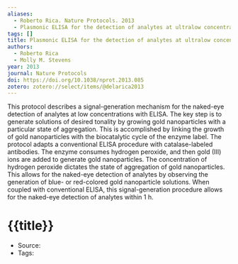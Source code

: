 ```yaml
---
aliases:
  - Roberto Rica. Nature Protocols. 2013
  - Plasmonic ELISA for the detection of analytes at ultralow concentrations with the naked eye
tags: []
title: Plasmonic ELISA for the detection of analytes at ultralow concentrations with the naked eye
authors:
  - Roberto Rica
  - Molly M. Stevens
year: 2013
journal: Nature Protocols
doi: https://doi.org/10.1038/nprot.2013.085
zotero: zotero://select/items/@delarica2013
---
```

<!-- START_ABSTRACT -->
This protocol describes a signal-generation mechanism for the naked-eye detection of analytes at low concentrations with ELISA. The key step is to generate solutions of desired tonality by growing gold nanoparticles with a particular state of aggregation. This is accomplished by linking the growth of gold nanoparticles with the biocatalytic cycle of the enzyme label. The protocol adapts a conventional ELISA procedure with catalase-labeled antibodies. The enzyme consumes hydrogen peroxide, and then gold (III) ions are added to generate gold nanoparticles. The concentration of hydrogen peroxide dictates the state of aggregation of gold nanoparticles. This allows for the naked-eye detection of analytes by observing the generation of blue- or red-colored gold nanoparticle solutions. When coupled with conventional ELISA, this signal-generation procedure allows for the naked-eye detection of analytes within 1 h.
<!-- END_ABSTRACT -->

<!-- START_TEMPLATE -->
# {{title}}

- Source:
- Tags: 
<!-- END_TEMPLATE -->